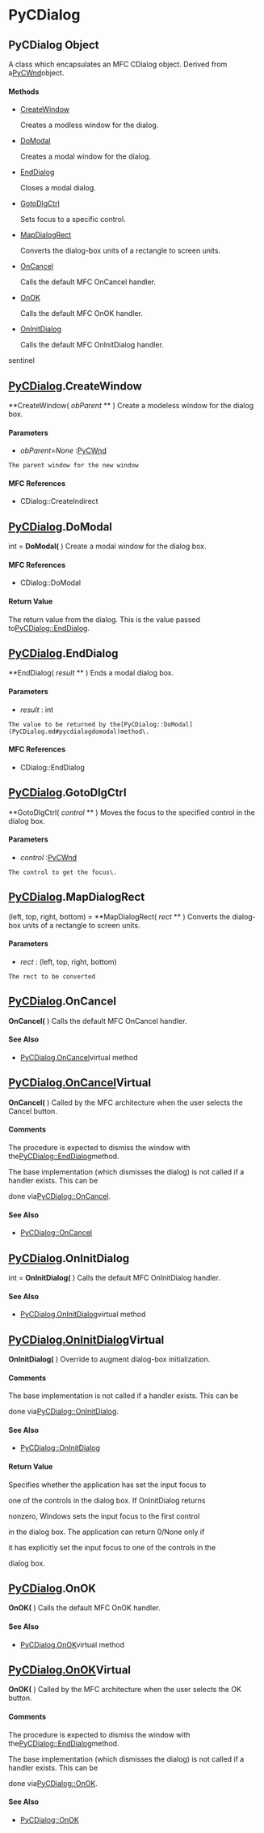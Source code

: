 # PyCDialog

## PyCDialog Object

A class which encapsulates an MFC CDialog object\.  Derived from a[PyCWnd](#pycwnd)object\.

#### Methods


  - [CreateWindow](PyCDialog.md#pycdialogcreatewindow)

    Creates a modless window for the dialog\.&nbsp;

  - [DoModal](PyCDialog.md#pycdialogdomodal)

    Creates a modal window for the dialog\.&nbsp;

  - [EndDialog](PyCDialog.md#pycdialogenddialog)

    Closes a modal dialog\.&nbsp;

  - [GotoDlgCtrl](PyCDialog.md#pycdialoggotodlgctrl)

    Sets focus to a specific control\.&nbsp;

  - [MapDialogRect](PyCDialog.md#pycdialogmapdialogrect)

    Converts the dialog-box units of a rectangle to screen units\.&nbsp;

  - [OnCancel](PyCDialog.md#pycdialogoncancel)

    Calls the default MFC OnCancel handler\.&nbsp;

  - [OnOK](PyCDialog.md#pycdialogonok)

    Calls the default MFC OnOK handler\.&nbsp;

  - [OnInitDialog](PyCDialog.md#pycdialogoninitdialog)

    Calls the default MFC OnInitDialog handler\. 

sentinel&nbsp;


## [PyCDialog](#pycdialog)\.CreateWindow

 **CreateWindow\( *obParent* ** \)
Create a modeless window for the dialog box\.

#### Parameters


  -  *obParent\=None* :[PyCWnd](#pycwnd)

    The parent window for the new window

#### MFC References


  - CDialog::CreateIndirect

## [PyCDialog](#pycdialog)\.DoModal

int \= **DoModal\(** \)
Create a modal window for the dialog box\.

#### MFC References


  - CDialog::DoModal

#### Return Value
The return value from the dialog\.  This is the value passed to[PyCDialog::EndDialog](PyCDialog.md#pycdialogenddialog)\.

## [PyCDialog](#pycdialog)\.EndDialog

 **EndDialog\( *result* ** \)
Ends a modal dialog box\.

#### Parameters


  -  *result* : int

    The value to be returned by the[PyCDialog::DoModal](PyCDialog.md#pycdialogdomodal)method\.

#### MFC References


  - CDialog::EndDialog

## [PyCDialog](#pycdialog)\.GotoDlgCtrl

 **GotoDlgCtrl\( *control* ** \)
Moves the focus to the specified control in the dialog box\.

#### Parameters


  -  *control* :[PyCWnd](#pycwnd)

    The control to get the focus\.

## [PyCDialog](#pycdialog)\.MapDialogRect

\(left, top, right, bottom\) \= **MapDialogRect\( *rect* ** \)
Converts the dialog-box units of a rectangle to screen units\.

#### Parameters


  -  *rect* : \(left, top, right, bottom\)

    The rect to be converted

## [PyCDialog](#pycdialog)\.OnCancel

 **OnCancel\(** \)
Calls the default MFC OnCancel handler\.

#### See Also


  - [PyCDialog\.OnCancel](PyCDialog.md#pycdialogoncancel_virtual)virtual method

## [PyCDialog\.OnCancel](#pycdialog)Virtual

 **OnCancel\(** \)
Called by the MFC architecture when the user selects the Cancel button\.

#### Comments
The procedure is expected to dismiss the window with the[PyCDialog::EndDialog](PyCDialog.md#pycdialogenddialog)method\. 

The base implementation \(which dismisses the dialog\) is not called if a handler exists\.  This can be 

done via[PyCDialog::OnCancel](PyCDialog.md#pycdialogoncancel)\.

#### See Also


  - [PyCDialog::OnCancel](PyCDialog.md#pycdialogoncancel)

## [PyCDialog](#pycdialog)\.OnInitDialog

int \= **OnInitDialog\(** \)
Calls the default MFC OnInitDialog handler\.

#### See Also


  - [PyCDialog\.OnInitDialog](PyCDialog.md#pycdialogoninitdialog_virtual)virtual method

## [PyCDialog\.OnInitDialog](#pycdialog)Virtual

 **OnInitDialog\(** \)
Override to augment dialog-box initialization\.

#### Comments
The base implementation is not called if a handler exists\.  This can be 

done via[PyCDialog::OnInitDialog](PyCDialog.md#pycdialogoninitdialog)\.

#### See Also


  - [PyCDialog::OnInitDialog](PyCDialog.md#pycdialogoninitdialog)

#### Return Value
Specifies whether the application has set the input focus to 

one of the controls in the dialog box\. If OnInitDialog returns 

nonzero, Windows sets the input focus to the first control 

in the dialog box\. The application can return 0/None only if 

it has explicitly set the input focus to one of the controls in the 

dialog box\.

## [PyCDialog](#pycdialog)\.OnOK

 **OnOK\(** \)
Calls the default MFC OnOK handler\.

#### See Also


  - [PyCDialog\.OnOK](PyCDialog.md#pycdialogonok_virtual)virtual method

## [PyCDialog\.OnOK](#pycdialog)Virtual

 **OnOK\(** \)
Called by the MFC architecture when the user selects the OK button\.

#### Comments
The procedure is expected to dismiss the window with the[PyCDialog::EndDialog](PyCDialog.md#pycdialogenddialog)method\. 

The base implementation \(which dismisses the dialog\) is not called if a handler exists\.  This can be 

done via[PyCDialog::OnOK](PyCDialog.md#pycdialogonok)\.

#### See Also


  - [PyCDialog::OnOK](PyCDialog.md#pycdialogonok)